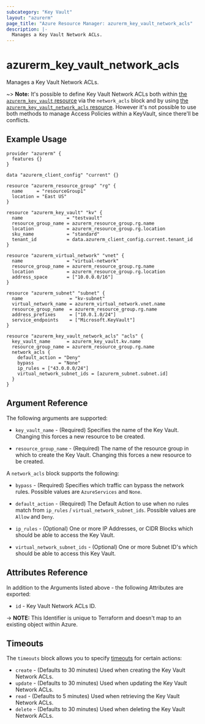 ```yaml
---
subcategory: "Key Vault"
layout: "azurerm"
page_title: "Azure Resource Manager: azurerm_key_vault_network_acls"
description: |-
  Manages a Key Vault Network ACLs.
---
```


# azurerm_key_vault_network_acls

Manages a Key Vault Network ACLs.

~> **Note:** It's possible to define Key Vault Network ACLs both within [the `azurerm_key_vault` resource](key_vault.html) via the `network_acls` block and by using [the `azurerm_key_vault_network_acls` resource](azurerm_key_vault_network_acls.html). However it's not possible to use both methods to manage Access Policies within a KeyVault, since there'll be conflicts.

## Example Usage

```hcl
provider "azurerm" {
  features {}
}

data "azurerm_client_config" "current" {}

resource "azurerm_resource_group" "rg" {
  name     = "resourceGroup1"
  location = "East US"
}

resource "azurerm_key_vault" "kv" {
  name                = "testvault"
  resource_group_name = azurerm_resource_group.rg.name
  location            = azurerm_resource_group.rg.location
  sku_name            = "standard"
  tenant_id           = data.azurerm_client_config.current.tenant_id
}

resource "azurerm_virtual_network" "vnet" {
  name                = "virtual-network"
  resource_group_name = azurerm_resource_group.rg.name
  location            = azurerm_resource_group.rg.location
  address_space       = ["10.0.0.0/16"]
}

resource "azurerm_subnet" "subnet" {
  name                 = "kv-subnet"
  virtual_network_name = azurerm_virtual_network.vnet.name
  resource_group_name  = azurerm_resource_group.rg.name
  address_prefixes     = ["10.0.1.0/24"]
  service_endpoints    = ["Microsoft.KeyVault"]
}

resource "azurerm_key_vault_network_acls" "acls" {
  key_vault_name      = azurerm_key_vault.kv.name
  resource_group_name = azurerm_resource_group.rg.name
  network_acls {
    default_action = "Deny"
    bypass         = "None"
    ip_rules = ["43.0.0.0/24"]
    virtual_network_subnet_ids = [azurerm_subnet.subnet.id]
  }
}
```

## Argument Reference

The following arguments are supported:

* `key_vault_name` - (Required) Specifies the name of the Key Vault. Changing this forces a new resource to be created.

* `resource_group_name` - (Required) The name of the resource group in which to create the Key Vault. Changing this forces a new resource to be created.

A `network_acls` block supports the following:

* `bypass` - (Required) Specifies which traffic can bypass the network rules. Possible values are `AzureServices` and `None`.

* `default_action` - (Required) The Default Action to use when no rules match from `ip_rules` / `virtual_network_subnet_ids`. Possible values are `Allow` and `Deny`.

* `ip_rules` - (Optional) One or more IP Addresses, or CIDR Blocks which should be able to access the Key Vault.

* `virtual_network_subnet_ids` - (Optional) One or more Subnet ID's which should be able to access this Key Vault.

## Attributes Reference

In addition to the Arguments listed above - the following Attributes are exported: 

* `id` - Key Vault Network ACLs ID.

-> **NOTE:** This Identifier is unique to Terraform and doesn't map to an existing object within Azure.

## Timeouts

The `timeouts` block allows you to specify [timeouts](https://www.terraform.io/docs/configuration/resources.html#timeouts) for certain actions:

* `create` - (Defaults to 30 minutes) Used when creating the Key Vault Network ACLs.
* `update` - (Defaults to 30 minutes) Used when updating the Key Vault Network ACLs.
* `read` - (Defaults to 5 minutes) Used when retrieving the Key Vault Network ACLs.
* `delete` - (Defaults to 30 minutes) Used when deleting the Key Vault Network ACLs.
